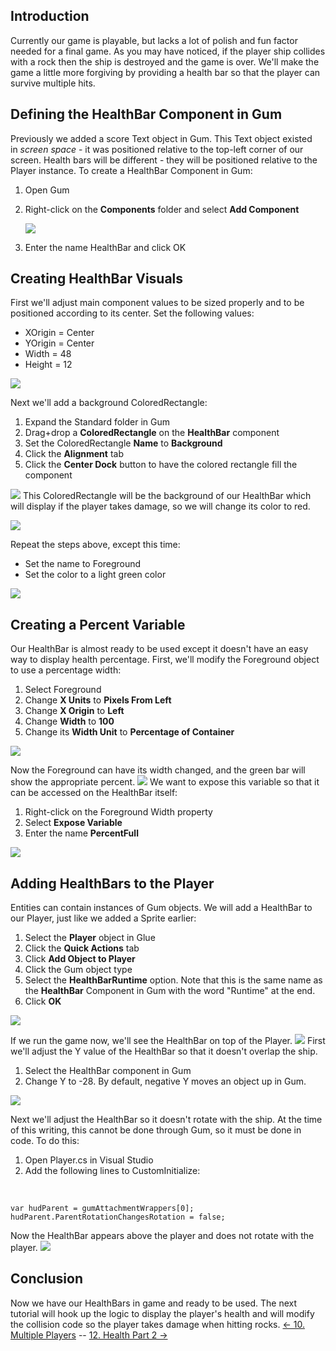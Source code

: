 ## Introduction

Currently our game is playable, but lacks a lot of polish and fun factor needed for a final game. As you may have noticed, if the player ship collides with a rock then the ship is destroyed and the game is over. We'll make the game a little more forgiving by providing a health bar so that the player can survive multiple hits.

## Defining the HealthBar Component in Gum

Previously we added a score Text object in Gum. This Text object existed in *screen space* - it was positioned relative to the top-left corner of our screen. Health bars will be different - they will be positioned relative to the Player instance. To create a HealthBar Component in Gum:

1.  Open Gum

2.  Right-click on the **Components** folder and select ****Add Component****

    ![](/media/2021-03-img_604d883db3d10.png)

3.  Enter the name HealthBar and click OK

## Creating HealthBar Visuals

First we'll adjust main component values to be sized properly and to be positioned according to its center. Set the following values:

-   XOrigin = Center
-   YOrigin = Center
-   Width = 48
-   Height = 12

![](/media/2021-03-img_604d8b4084d1a.png)

Next we'll add a background ColoredRectangle:

1.  Expand the Standard folder in Gum
2.  Drag+drop a **ColoredRectangle** on the **HealthBar** component
3.  Set the ColoredRectangle **Name** to **Background**
4.  Click the **Alignment** tab
5.  Click the **Center Dock** button to have the colored rectangle fill the component

[![](/wp-content/uploads/2016/01/2021_March_13_212209.gif)](/wp-content/uploads/2016/01/2021_March_13_212209.gif) This ColoredRectangle will be the background of our HealthBar which will display if the player takes damage, so we will change its color to red.

![](/media/2021-03-img_604d8d29a6a1b.png)

Repeat the steps above, except this time:

-   Set the name to Foreground
-   Set the color to a light green color

![](/media/2021-03-img_604d8da489655.png)

## Creating a Percent Variable

Our HealthBar is almost ready to be used except it doesn't have an easy way to display health percentage. First, we'll modify the Foreground object to use a percentage width:

1.  Select Foreground
2.  Change **X Units** to **Pixels From Left**
3.  Change **X Origin** to **Left**
4.  Change **Width** to **100**
5.  Change its **Width Unit** to **Percentage of Container**

![](/media/2021-03-img_604d8fb05b5ef.png)

Now the Foreground can have its width changed, and the green bar will show the appropriate percent. [![](/wp-content/uploads/2016/01/2021_March_13_213724.gif)](/wp-content/uploads/2016/01/2021_March_13_213724.gif) We want to expose this variable so that it can be accessed on the HealthBar itself:

1.  Right-click on the Foreground Width property
2.  Select **Expose Variable**
3.  Enter the name **PercentFull**

[![](/wp-content/uploads/2016/01/2021_March_13_211926.gif)](/wp-content/uploads/2016/01/2021_March_13_211926.gif)

## Adding HealthBars to the Player

Entities can contain instances of Gum objects. We will add a HealthBar to our Player, just like we added a Sprite earlier:

1.  Select the **Player** object in Glue
2.  Click the **Quick Actions** tab
3.  Click **Add Object to Player**
4.  Click the Gum object type
5.  Select the **HealthBarRuntime** option. Note that this is the same name as the **HealthBar** Component in Gum with the word "Runtime" at the end.
6.  Click **OK**

![](/media/2022-12-img_63a84de9a55de.png)

If we run the game now, we'll see the HealthBar on top of the Player. [![](/wp-content/uploads/2016/01/2021_March_13_214537.gif)](/wp-content/uploads/2016/01/2021_March_13_214537.gif) First we'll adjust the Y value of the HealthBar so that it doesn't overlap the ship.

1.  Select the HealthBar component in Gum
2.  Change Y to -28. By default, negative Y moves an object up in Gum.

![](/media/2021-03-img_604d93d39b18b.png)

Next we'll adjust the HealthBar so it doesn't rotate with the ship. At the time of this writing, this cannot be done through Gum, so it must be done in code. To do this:

1.  Open Player.cs in Visual Studio
2.  Add the following lines to CustomInitialize:

&nbsp;

    var hudParent = gumAttachmentWrappers[0];
    hudParent.ParentRotationChangesRotation = false;

Now the HealthBar appears above the player and does not rotate with the player. [![](/wp-content/uploads/2016/01/2021_March_13_220225.gif)](/wp-content/uploads/2016/01/2021_March_13_220225.gif)

## Conclusion

Now we have our HealthBars in game and ready to be used. The next tutorial will hook up the logic to display the player's health and will modify the collision code so the player takes damage when hitting rocks. [\<- 10. Multiple Players](/documentation/tutorials/rock-blaster/tutorials-rock-blaster-multiple-players.md "Tutorials:Rock Blaster:Multiple Players") -- [12. Health Part 2 -\>](/documentation/tutorials/rock-blaster/tutorials-rock-blaster-health-part-2.md "Tutorials:Rock Blaster:Health Part 2")
